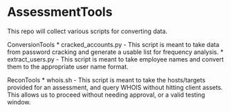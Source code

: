 # AssessmentTools
This repo will collect various scripts for converting data.

ConversionTools
	* cracked_accounts.py - This script is meant to take data from password cracking and generate a usable list for frequency analysis. 
	* extract_users.py - This script is meant to take employee names and convert them to the appropriate user name format.
	
ReconTools
	* whois.sh - This script is meant to take the hosts/targets provided for an assessment, and query WHOIS without hitting client assets. This allows us to proceed without needing approval, or a valid testing window.  